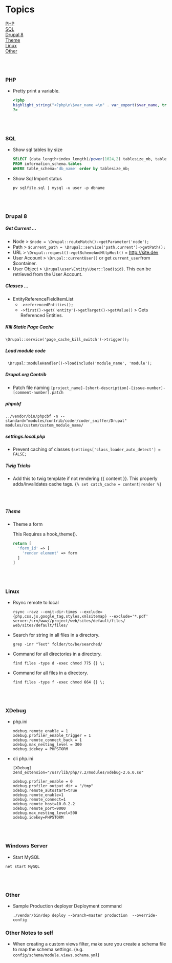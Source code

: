 # Topics
[PHP](#php)  
[SQL](#sql)  
[Drupal 8](#drupal-8)  
[Theme](#theme)  
[Linux](#linux)  
[Other](#other)  

<br>
<br>



### PHP
* Pretty print a variable.
  ```php
  <?php
  highlight_string("<?php\n\$var_name =\n" . var_export($var_name, true) . ";\n?>");
  ?>
  ```

<br>
<br>



### SQL
* Show sql tables by size
  ```sql
  SELECT (data_length+index_length)/power(1024,2) tablesize_mb, table_name 
  FROM information_schema.tables 
  WHERE table_schema='db_name' order by tablesize_mb;
  ```
  
* Show Sql Import status
  ```
  pv sqlfile.sql | mysql -u user -p dbname
  ```

<br>
<br>



### Drupal 8

##### Get Current ...
* Node > `$node = \Drupal::routeMatch()->getParameter('node');`
* Path > `$current_path = \Drupal::service('path.current')->getPath();`
* URL > `\Drupal::request()->getSchemeAndHttpHost()` = http://site.dev
* User Account > `\Drupal::currentUser()` or get `current_user`from $container.
* User Object > `\Drupal\user\Entity\User::load($id)`. This can be retrieved from the User Account.

##### Classes ...
* EntityReferenceFieldItemList
	* `->referencedEntities();`
	* `->first()->get('entity')->getTarget()->getValue()` > Gets Referenced Entities.

##### Kill Static Page Cache
`\Drupal::service('page_cache_kill_switch')->trigger();`

##### Load module code
` \Drupal::moduleHandler()->loadInclude('module_name', 'module');`

##### Drupal.org Contrib
* Patch file naming `[project_name]-[short-description]-[issue-number]-[comment-number].patch`

##### phpcbf
`../vendor/bin/phpcbf -n --standard="modules/contrib/coder/coder_sniffer/Drupal" modules/custom/custom_module_name/`

##### settings.local.php
* Prevent caching of classes
`$settings['class_loader_auto_detect'] = FALSE;`

##### Twig Tricks
* Add this to twig template if not rendering {{ content }}. This properly adds/invalidates cache tags.
`{% set catch_cache = content|render %}`

<br>
<br>



##### Theme
* Theme a form

  This Requires a hook_theme().
  ```php
  return [
    'form_id' => [
      'render element' => form
    ]
  ]
  ``` 

<br>
<br>



### Linux
* Rsync remote to local

  ```
  rsync -ravz --omit-dir-times --exclude={php,css,js,google_tag,styles,xmlsitemap} --exclude='*.pdf' server:/srv/www//project/web/sites/default/files/ web/sites/default/files/
  ```
  
* Search for string in all files in a directory.
  ```
  grep -inr "Text" folder/to/be/searched/
  ```
  
* Command for all directories in a directory.
  ```
  find files -type d -exec chmod 775 {} \;
  ```
  
* Command for all files in a directory.
  ```
  find files -type f -exec chmod 664 {} \;
  ```
<br>
<br>


### XDebug
* php.ini
  ```
  xdebug.remote_enable = 1 
  xdebug.profiler_enable_trigger = 1 
  xdebug.remote_connect_back = 1 
  xdebug.max_nesting_level = 300 
  xdebug.idekey = PHPSTORM
  ```
* cli php.ini
  ```
  [XDebug]
  zend_extension="/usr/lib/php/7.2/modules/xdebug-2.6.0.so"

  xdebug.profiler_enable = 0
  xdebug.profiler_output_dir = "/tmp"
  xdebug.remote_autostart=true
  xdebug.remote_enable=1
  xdebug.remote_connect=1
  xdebug.remote_host=10.0.2.2
  xdebug.remote_port=9000
  xdebug.max_nesting_level=500
  xdebug.idekey=PHPSTORM
  ```
  
  
<br>
<br>


### Windows Server
* Start MySQL
```
net start MySQL
```

  
<br>
<br>


### Other
* Sample Production deployer Deployment command
  ```
  ./vendor/bin/dep deploy --branch=master production  --override-config
  ```


### Other Notes to self
* When creating a custom views filter, make sure you create a schema file to map the schema settings. (e.g. `config/schema/module.views.schema.yml`)

<br>
<br>
